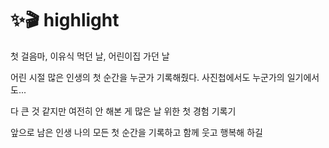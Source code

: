 # ✨🎬 highlight

첫 걸음마, 이유식 먹던 날, 어린이집 가던 날

어린 시절 많은 인생의 첫 순간을 누군가 기록해줬다. 사진첩에서도 누군가의 일기에서도...

다 큰 것 같지만 여전히 안 해본 게 많은 날 위한 첫 경험 기록기

앞으로 남은 인생 나의 모든 첫 순간을 기록하고 함께 웃고 행복해 하길
